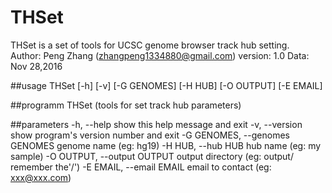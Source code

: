 # THSet

  THSet is a set of tools for UCSC genome browser track hub setting. 
  <br> Author: Peng Zhang (zhangpeng1334880@gmail.com)
  version: 1.0
  Data: Nov 28,2016

##usage
THSet [-h] [-v] [-G GENOMES] [-H HUB] [-O OUTPUT] [-E EMAIL]

##programm
THSet (tools for set track hub parameters) 

##parameters
  -h, --help            show this help message and exit
  -v, --version         show program's version number and exit
  -G GENOMES, --genomes GENOMES
                        genome name (eg: hg19)
  -H HUB, --hub HUB     hub name (eg: my sample)
  -O OUTPUT, --output OUTPUT
                        output directory (eg: output/ remember the'/')
  -E EMAIL, --email EMAIL
                        email to contact (eg: xxx@xxx.com)
